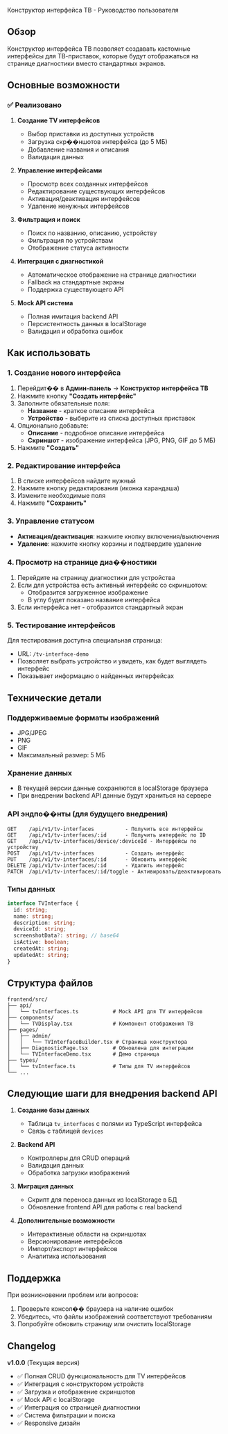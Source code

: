 Конструктор интерфейса ТВ - Руководство пользователя

## Обзор

Конструктор интерфейса ТВ позволяет создавать кастомные интерфейсы для ТВ-приставок, которые будут отображаться на странице диагностики вместо стандартных экранов.

## Основные возможности

### ✅ Реализовано

1. **Создание TV интерфейсов**
   - Выбор приставки из доступных устройств
   - Загрузка скр��ншотов интерфейса (до 5 МБ)
   - Добавление названия и описания
   - Валидация данных

2. **Управление интерфейсами**
   - Просмотр всех созданных интерфейсов
   - Редактирование существующих интерфейсов
   - Активация/деактивация интерфейсов
   - Удаление ненужных интерфейсов

3. **Фильтрация и поиск**
   - Поиск по названию, описанию, устройству
   - Фильтрация по устройствам
   - Отображение статуса активности

4. **Интеграция с диагностикой**
   - Автоматическое отображение на странице диагностики
   - Fallback на стандартные экраны
   - Поддержка существующего API

5. **Mock API система**
   - Полная имитация backend API
   - Персистентность данных в localStorage
   - Валидация и обработка ошибок

## Как использовать

### 1. Создание нового интерфейса

1. Перейдит�� в **Админ-панель** → **Конструктор интерфейса ТВ**
2. Нажмите кнопку **"Создать интерфейс"**
3. Заполните обязательные поля:
   - **Название** - краткое описание интерфейса
   - **Устройство** - выберите из списка доступных приставок
4. Опционально добавьте:
   - **Описание** - подробное описание интерфейса
   - **Скриншот** - изображение интерфейса (JPG, PNG, GIF до 5 МБ)
5. Нажмите **"Создать"**

### 2. Редактирование интерфейса

1. В списке интерфейсов найдите нужный
2. Нажмите кнопку редактирования (иконка карандаша)
3. Измените необходимые поля
4. Нажмите **"Сохранить"**

### 3. Управление статусом

- **Активация/деактивация**: нажмите кнопку включения/выключения
- **Удаление**: нажмите кнопку корзины и подтвердите удаление

### 4. Просмотр на странице диа��ностики

1. Перейдите на страницу диагностики для устройства
2. Если для устройства есть активный интерфейс со скриншотом:
   - Отобразится загруженное изображение
   - В углу будет показано название интерфейса
3. Если интерфейса нет - отобразится стандартный экран

### 5. Тестирование интерфейсов

Для тестирования доступна специальная страница:
- URL: `/tv-interface-demo`
- Позволяет выбрать устройство и увидеть, как будет выглядеть интерфейс
- Показывает информацию о найденных интерфейсах

## Технические детали

### Поддерживаемые форматы изображений
- JPG/JPEG
- PNG
- GIF
- Максимальный размер: 5 МБ

### Хранение данных
- В текущей версии данные сохраняются в localStorage браузера
- При внедрении backend API данные будут храниться на сервере

### API эндпо��нты (для будущего внедрения)
```
GET    /api/v1/tv-interfaces          - Получить все интерфейсы
GET    /api/v1/tv-interfaces/:id      - Получить интерфейс по ID
GET    /api/v1/tv-interfaces/device/:deviceId - Интерфейсы по устройству
POST   /api/v1/tv-interfaces          - Создать интерфейс
PUT    /api/v1/tv-interfaces/:id      - Обновить интерфейс
DELETE /api/v1/tv-interfaces/:id      - Удалить интерфейс
PATCH  /api/v1/tv-interfaces/:id/toggle - Активировать/деактивировать
```

### Типы данных
```typescript
interface TVInterface {
  id: string;
  name: string;
  description: string;
  deviceId: string;
  screenshotData?: string; // base64
  isActive: boolean;
  createdAt: string;
  updatedAt: string;
}
```

## Структура файлов

```
frontend/src/
├── api/
│   └── tvInterfaces.ts           # Mock API для TV интерфейсов
├── components/
│   └── TVDisplay.tsx             # Компонент отображения ТВ
├── pages/
│   ├── admin/
│   │   └── TVInterfaceBuilder.tsx # Страница конструктора
│   ├── DiagnosticPage.tsx        # Обновлена для интеграции
│   └── TVInterfaceDemo.tsx       # Демо страница
├── types/
│   └── tvInterface.ts            # Типы для TV интерфейсов
└── ...
```

## Следующие шаги для внедрения backend API

1. **Создание базы данных**
   - Таблица `tv_interfaces` с полями из TypeScript интерфейса
   - Связь с таблицей `devices`

2. **Backend API**
   - Контроллеры для CRUD операций
   - Валидация данных
   - Обработка загрузки изображений

3. **Миграция данных**
   - Скрипт для переноса данных из localStorage в БД
   - Обновление frontend API для работы с real backend

4. **Дополнительные возможности**
   - Интерактивные области на скриншотах
   - Версионирование интерфейсов
   - Импорт/экспорт интерфейсов
   - Аналитика использования

## Поддержка

При возникновении проблем или вопросов:
1. Проверьте консол�� браузера на наличие ошибок
2. Убедитесь, что файлы изображений соответствуют требованиям
3. Попробуйте обновить страницу или очистить localStorage

## Changelog

**v1.0.0** (Текущая версия)
- ✅ Полная CRUD функциональность для TV интерфейсов
- ✅ Интеграция с конструктором устройств
- ✅ Загрузка и отображение скриншотов
- ✅ Mock API с localStorage
- ✅ Интеграция со страницей диагностики
- ✅ Система фильтрации и поиска
- ✅ Responsive дизайн
